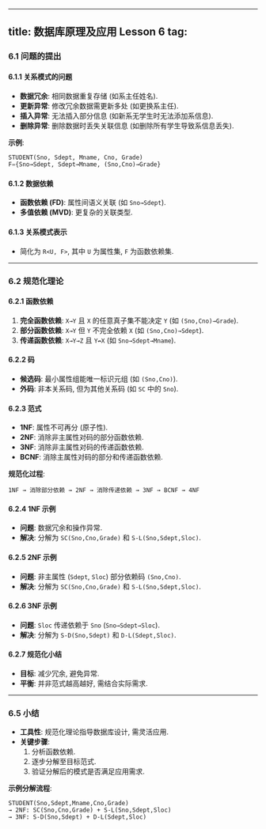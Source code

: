 
---
title: 数据库原理及应用 Lesson 6
tag: [](/index.md)
---

### 6.1 问题的提出  
#### 6.1.1 关系模式的问题  
- **数据冗余**: 相同数据重复存储 (如系主任姓名).  
- **更新异常**: 修改冗余数据需更新多处 (如更换系主任).  
- **插入异常**: 无法插入部分信息 (如新系无学生时无法添加系信息).  
- **删除异常**: 删除数据时丢失关联信息 (如删除所有学生导致系信息丢失).  

**示例**:  
```sql
STUDENT(Sno, Sdept, Mname, Cno, Grade)  
F={Sno→Sdept, Sdept→Mname, (Sno,Cno)→Grade}
```

#### 6.1.2 数据依赖  
- **函数依赖 (FD)**: 属性间语义关联 (如 `Sno→Sdept`).  
- **多值依赖 (MVD)**: 更复杂的关联类型.  

#### 6.1.3 关系模式表示  
- 简化为 `R<U, F>`, 其中 `U` 为属性集, `F` 为函数依赖集.  

---

### 6.2 规范化理论  
#### 6.2.1 函数依赖  
1. **完全函数依赖**: `X→Y` 且 `X` 的任意真子集不能决定 `Y` (如 `(Sno,Cno)→Grade`).  
2. **部分函数依赖**: `X→Y` 但 `Y` 不完全依赖 `X` (如 `(Sno,Cno)→Sdept`).  
3. **传递函数依赖**: `X→Y→Z` 且 `Y↛X` (如 `Sno→Sdept→Mname`).  

#### 6.2.2 码  
- **候选码**: 最小属性组能唯一标识元组 (如 `(Sno,Cno)`).  
- **外码**: 非本关系码, 但为其他关系码 (如 `SC` 中的 `Sno`).  

#### 6.2.3 范式  
- **1NF**: 属性不可再分 (原子性).  
- **2NF**: 消除非主属性对码的部分函数依赖.  
- **3NF**: 消除非主属性对码的传递函数依赖.  
- **BCNF**: 消除主属性对码的部分和传递函数依赖.  

**规范化过程**:  
```
1NF → 消除部分依赖 → 2NF → 消除传递依赖 → 3NF → BCNF → 4NF
```

#### 6.2.4 1NF 示例  
- **问题**: 数据冗余和操作异常.  
- **解决**: 分解为 `SC(Sno,Cno,Grade)` 和 `S-L(Sno,Sdept,Sloc)`.  

#### 6.2.5 2NF 示例  
- **问题**: 非主属性 (`Sdept`, `Sloc`) 部分依赖码 `(Sno,Cno)`.  
- **解决**: 分解为 `SC(Sno,Cno,Grade)` 和 `S-L(Sno,Sdept,Sloc)`.  

#### 6.2.6 3NF 示例  
- **问题**: `Sloc` 传递依赖于 `Sno` (`Sno→Sdept→Sloc`).  
- **解决**: 分解为 `S-D(Sno,Sdept)` 和 `D-L(Sdept,Sloc)`.  

#### 6.2.7 规范化小结  
- **目标**: 减少冗余, 避免异常.  
- **平衡**: 并非范式越高越好, 需结合实际需求.  

---

### 6.5 小结  
- **工具性**: 规范化理论指导数据库设计, 需灵活应用.  
- **关键步骤**:  
  1. 分析函数依赖.  
  2. 逐步分解至目标范式.  
  3. 验证分解后的模式是否满足应用需求.  

**示例分解流程**:  
```
STUDENT(Sno,Sdept,Mname,Cno,Grade)  
→ 2NF: SC(Sno,Cno,Grade) + S-L(Sno,Sdept,Sloc)  
→ 3NF: S-D(Sno,Sdept) + D-L(Sdept,Sloc)
```